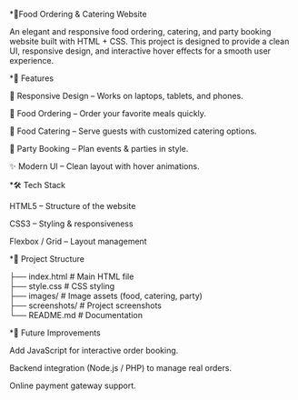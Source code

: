 *🍕Food Ordering & Catering Website

An elegant and responsive food ordering, catering, and party booking website built with HTML + CSS.
This project is designed to provide a clean UI, responsive design, and interactive hover effects for a smooth user experience.

*🚀 Features

📱 Responsive Design – Works on laptops, tablets, and phones.

🍔 Food Ordering – Order your favorite meals quickly.

🍱 Food Catering – Serve guests with customized catering options.

🎉 Party Booking – Plan events & parties in style.

✨ Modern UI – Clean layout with hover animations.

*🛠️ Tech Stack

HTML5 – Structure of the website

CSS3 – Styling & responsiveness

Flexbox / Grid – Layout management

*📂 Project Structure

├── index.html        # Main HTML file  
├── style.css         # CSS styling  
├── images/           # Image assets (food, catering, party)  
├── screenshots/      # Project screenshots  
└── README.md         # Documentation  

*📌 Future Improvements

Add JavaScript for interactive order booking.

Backend integration (Node.js / PHP) to manage real orders.

Online payment gateway support.
